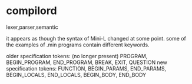 # compilord

lexer,parser,semantic

it appears as though the syntax of Mini-L changed at some point.
some of the examples of .min programs contain different keywords.

older specification tokens: (no longer present)
    PROGRAM, BEGIN_PROGRAM, END_PROGRAM, BREAK, EXIT, QUESTION
new specification tokens:
    FUNCTION, BEGIN_PARAMS, END_PARAMS, BEGIN_LOCALS, END_LOCALS, BEGIN_BODY, END_BODY
